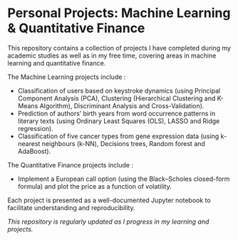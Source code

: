 # Personal Projects: Machine Learning & Quantitative Finance

This repository contains a collection of projects I have completed during my academic studies as well as in my free time, covering areas in machine learning and quantitative finance.

The Machine Learning projects include :  
- Classification of users based on keystroke dynamics (using Principal Component Analysis (PCA), Clustering (Hierarchical Clustering and K-Means Algorithm), Discriminant Analysis and Cross-Validation).
- Prediction of authors’ birth years from word occurrence patterns in literary texts (using Ordinary Least Squares (OLS), LASSO and Ridge regression).
- Classification of five cancer types from gene expression data (using k-nearest neighbours (k-NN), Decisions trees, Random forest and AdaBoost).

The Quantitative Finance projects include :
- Implement a European call option (using the Black–Scholes closed-form formula) and plot the price as a function of volatility.


Each project is presented as a well-documented Jupyter notebook to facilitate understanding and reproducibility.

*This repository is regularly updated as I progress in my learning and projects.*
